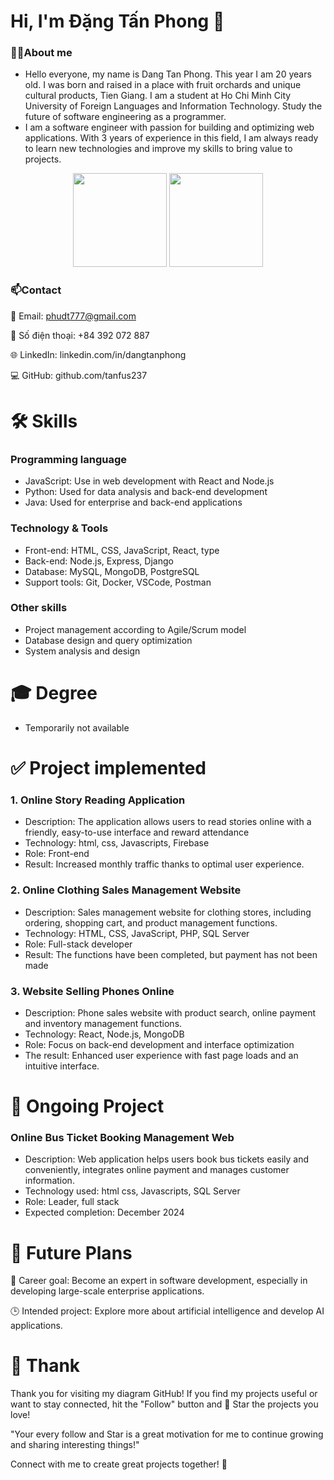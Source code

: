 # Hi, I'm Đặng Tấn Phong 👋
### 👨‍💻About me
* Hello everyone, my name is Dang Tan Phong. This year I am 20 years old. I was born and raised in a place with fruit orchards and unique cultural products, Tien Giang. I am a student at Ho Chi Minh City University of Foreign Languages ​​and Information Technology. Study the future of software engineering as a programmer.
* I am a software engineer with passion for building and optimizing web applications. With 3 years of experience in this field, I am always ready to learn new technologies and improve my skills to bring value to projects.
<p align='center'>
   <a href="https://github-readme-stats.vercel.app/api?username=romankh3&show_icons=true&count_private=true"><img
           height=150
           src="![image](https://github.com/user-attachments/assets/032836ce-2755-4831-a7ab-c111cd2b1380)
"/></a>
   <a href="https://github.com/romankh3/github-readme-stats"><img height=150
                                                                  src="https://github-readme-stats.vercel.app/api/top-langs/?username=romankh3&layout=compact"/></a>
</p>


### 📫Contact
📧 Email: phudt777@gmail.com

📱 Số điện thoại: +84 392 072 887

🌐 LinkedIn: linkedin.com/in/dangtanphong

💻 GitHub: github.com/tanfus237
# 🛠 Skills
### Programming language
* JavaScript: Use in web development with React and Node.js
* Python: Used for data analysis and back-end development
* Java: Used for enterprise and back-end applications
### Technology & Tools
* Front-end: HTML, CSS, JavaScript, React, type
* Back-end: Node.js, Express, Django
* Database: MySQL, MongoDB, PostgreSQL
* Support tools: Git, Docker, VSCode, Postman
### Other skills
* Project management according to Agile/Scrum model
* Database design and query optimization
* System analysis and design

# 🎓 Degree
* Temporarily not available

# ✅ Project implemented
### 1. Online Story Reading Application
* Description: The application allows users to read stories online with a friendly, easy-to-use interface and reward attendance
* Technology: html, css, Javascripts, Firebase
* Role: Front-end 
* Result: Increased monthly traffic thanks to optimal user experience.
### 2. Online Clothing Sales Management Website
* Description: Sales management website for clothing stores, including ordering, shopping cart, and product management functions.
* Technology: HTML, CSS, JavaScript, PHP, SQL Server
* Role: Full-stack developer
* Result: The functions have been completed, but payment has not been made 
### 3. Website Selling Phones Online
* Description: Phone sales website with product search, online payment and inventory management functions.
* Technology: React, Node.js, MongoDB
* Role: Focus on back-end development and interface optimization
* The result: Enhanced user experience with fast page loads and an intuitive interface.
# 🔨 Ongoing Project
### Online Bus Ticket Booking Management Web
* Description: Web application helps users book bus tickets easily and conveniently, integrates online payment and manages customer information.
* Technology used: html css, Javascripts, SQL Server
* Role: Leader, full stack
* Expected completion: December 2024
# 🌱 Future Plans
 🎯 Career goal: Become an expert in software development, especially in developing large-scale enterprise applications.
 
 🕒 Intended project: Explore more about artificial intelligence and develop AI applications.
# 🙏 Thank
Thank you for visiting my diagram GitHub! If you find my projects useful or want to stay connected, hit the "Follow" button and 🌟 Star the projects you love!

"Your every follow and Star is a great motivation for me to continue growing and sharing interesting things!"

Connect with me to create great projects together! 💪
